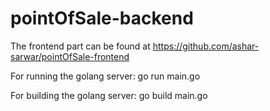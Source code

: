 # pointOfSale-backend

The frontend part can be found at https://github.com/ashar-sarwar/pointOfSale-frontend

For running the golang server:
  go run main.go
  
 For building the golang server:
  go build main.go
